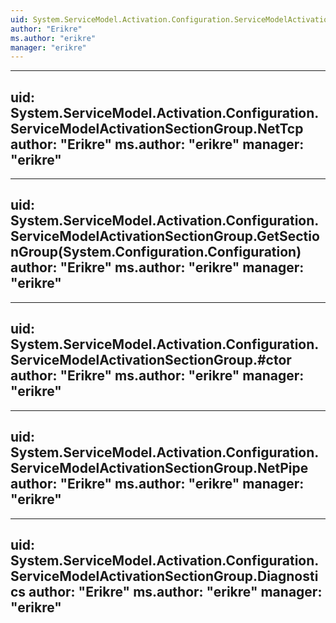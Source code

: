 ```yaml
---
uid: System.ServiceModel.Activation.Configuration.ServiceModelActivationSectionGroup
author: "Erikre"
ms.author: "erikre"
manager: "erikre"
---
```


---
uid: System.ServiceModel.Activation.Configuration.ServiceModelActivationSectionGroup.NetTcp
author: "Erikre"
ms.author: "erikre"
manager: "erikre"
---

---
uid: System.ServiceModel.Activation.Configuration.ServiceModelActivationSectionGroup.GetSectionGroup(System.Configuration.Configuration)
author: "Erikre"
ms.author: "erikre"
manager: "erikre"
---

---
uid: System.ServiceModel.Activation.Configuration.ServiceModelActivationSectionGroup.#ctor
author: "Erikre"
ms.author: "erikre"
manager: "erikre"
---

---
uid: System.ServiceModel.Activation.Configuration.ServiceModelActivationSectionGroup.NetPipe
author: "Erikre"
ms.author: "erikre"
manager: "erikre"
---

---
uid: System.ServiceModel.Activation.Configuration.ServiceModelActivationSectionGroup.Diagnostics
author: "Erikre"
ms.author: "erikre"
manager: "erikre"
---

